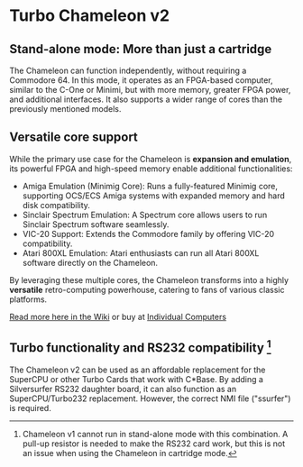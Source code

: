 # Turbo Chameleon v2

## Stand-alone mode: More than just a cartridge
The Chameleon can function independently, without requiring a Commodore 64. In this mode, it operates as an FPGA-based computer, similar to the C-One or Minimi, but with more memory, greater FPGA power, and additional interfaces. It also supports a wider range of cores than the previously mentioned models.

## Versatile core support
While the primary use case for the Chameleon is **expansion and emulation**, its powerful FPGA and high-speed memory enable additional functionalities:

- Amiga Emulation (Minimig Core): Runs a fully-featured Minimig core, supporting OCS/ECS Amiga systems with expanded memory and hard disk compatibility.
- Sinclair Spectrum Emulation: A Spectrum core allows users to run Sinclair Spectrum software seamlessly.
- VIC-20 Support: Extends the Commodore family by offering VIC-20 compatibility.
- Atari 800XL Emulation: Atari enthusiasts can run all Atari 800XL software directly on the Chameleon.

By leveraging these multiple cores, the Chameleon transforms into a highly **versatile** retro-computing powerhouse, catering to fans of various classic platforms.

[Read more here in the Wiki](https://wiki.icomp.de/wiki/Chameleon) or buy at [Individual Computers](https://icomp.de/shop-icomp/index.php/en/produkt-details/product/Turbo_Chameleon_64.html)


## Turbo functionality and RS232 compatibility [^1]
The Chameleon v2 can be used as an affordable replacement for the SuperCPU or other Turbo Cards that work with C\*Base. By adding a Silversurfer RS232 daughter board, it can also function as an SuperCPU/Turbo232 replacement. However, the correct NMI file ("ssurfer") is required.


[^1]: Chameleon v1 cannot run in stand-alone mode with this combination. A pull-up resistor is needed to make the RS232 card work, but this is not an issue when using the Chameleon in cartridge mode.